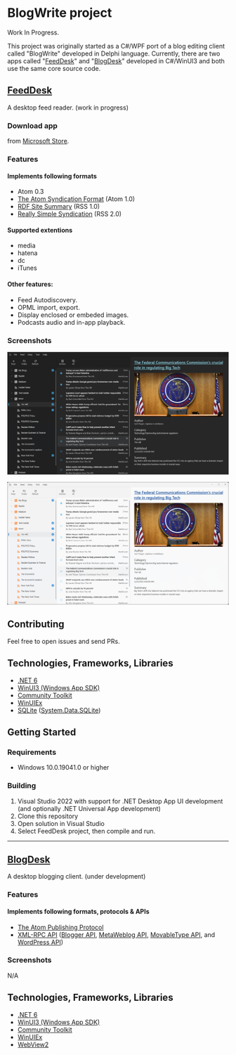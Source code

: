 # BlogWrite project
Work In Progress. 

This project was originally started as a C#/WPF port of a blog editing client called "BlogWrite" developed in Delphi language. Currently, there are two apps called "[FeedDesk](https://github.com/torum/FeedDesk)" and "[BlogDesk](https://github.com/torum/BlogDesk)" developed in C#/WinUI3 and both use the same core source code. 

## [FeedDesk](https://github.com/torum/FeedDesk)
A desktop feed reader. (work in progress)

### Download app
from [Microsoft Store](https://www.microsoft.com/store/apps/9PGDGKFSV6L9).

### Features
#### Implements following formats  
* Atom 0.3
* [The Atom Syndication Format](https://tools.ietf.org/html/rfc4287) (Atom 1.0)
* [RDF Site Summary](https://www.w3.org/2001/09/rdfprimer/rss.html) (RSS 1.0)
* [Really Simple Syndication](https://validator.w3.org/feed/docs/rss2.html) (RSS 2.0)

#### Supported extentions
* media
* hatena
* dc
* iTunes

#### Other features:
* Feed Autodiscovery.
* OPML import, export.
* Display enclosed or embeded images.
* Podcasts audio and in-app playback.

### Screenshots

![FeedDesk](https://github.com/torum/BlogWrite/blob/master/docs/images/FeedDesk-Screenshot1-Dark.png?raw=true) 

![FeedDesk](https://github.com/torum/BlogWrite/blob/master/docs/images/FeedDesk-Screenshot1-Light.png?raw=true) 


## Contributing
Feel free to open issues and send PRs. 

## Technologies, Frameworks, Libraries
* [.NET 6](https://github.com/dotnet/runtime)  
* [WinUI3 (Windows App SDK)](https://github.com/microsoft/WindowsAppSDK) 
* [Community Toolkit](https://github.com/CommunityToolkit) 
* [WinUIEx](https://github.com/dotMorten/WinUIEx)
* [SQLite](https://github.com/sqlite/sqlite) ([System.Data.SQLite](https://system.data.sqlite.org/index.html/doc/trunk/www/index.wiki))

## Getting Started

### Requirements
* Windows 10.0.19041.0 or higher

### Building
1. Visual Studio 2022 with support for .NET Desktop App UI development (and optionally .NET Universal App development)
2. Clone this repository
3. Open solution in Visual Studio
4. Select FeedDesk project, then compile and run.


--------------------------------


## [BlogDesk](https://github.com/torum/BlogDesk)
A desktop blogging client. (under development)

### Features
#### Implements following formats, protocols & APIs  

* [The Atom Publishing Protocol](https://tools.ietf.org/html/rfc5023)
* [XML-RPC API](https://codex.wordpress.org/XML-RPC_Support)
([Blogger API](https://codex.wordpress.org/XML-RPC_Blogger_API),
[MetaWeblog API](https://codex.wordpress.org/XML-RPC_MetaWeblog_API),
[MovableType API](https://codex.wordpress.org/XML-RPC_MovableType_API), and
[WordPress API](https://codex.wordpress.org/XML-RPC_WordPress_API))


### Screenshots

N/A

## Technologies, Frameworks, Libraries
* [.NET 6](https://github.com/dotnet/runtime)  
* [WinUI3 (Windows App SDK)](https://github.com/microsoft/WindowsAppSDK) 
* [Community Toolkit](https://github.com/CommunityToolkit) 
* [WinUIEx](https://github.com/dotMorten/WinUIEx)
* [WebView2](https://github.com/MicrosoftEdge)
